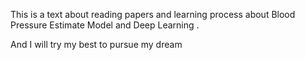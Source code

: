 This is a text about reading papers and learning process about Blood Pressure Estimate Model and Deep Learning .

And I will try my best to pursue my dream

